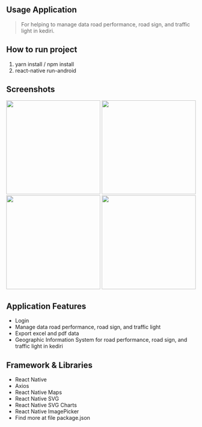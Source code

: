 ## Usage Application
> For helping to manage data road performance, road sign, and traffic light in kediri.

## How to run project
1. yarn install / npm install
2. react-native run-android

## Screenshots
<p align="left">
  <img src="./screenshots/home.png" width="250">
  <img src="./screenshots/kinerja_jalan.png" width="250">
  <img src="./screenshots/rambu.png" width="250">
  <img src="./screenshots/form_kinerja.png" width="250">
</p>

## Application Features
- Login
- Manage data road performance, road sign, and traffic light
- Export excel and pdf data
- Geographic Information System for road performance, road sign, and traffic light in kediri

## Framework & Libraries
- React Native
- Axios
- React Native Maps
- React Native SVG
- React Native SVG Charts
- React Native ImagePicker
- Find more at file package.json